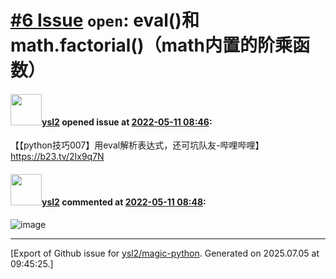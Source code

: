# [\#6 Issue](https://github.com/ysl2/magic-python/issues/6) `open`: eval()和math.factorial()（math内置的阶乘函数）

#### <img src="https://avatars.githubusercontent.com/u/39717545?u=3a56d7b47e1688f70c83e440ba0835f8d24c43e3&v=4" width="50">[ysl2](https://github.com/ysl2) opened issue at [2022-05-11 08:46](https://github.com/ysl2/magic-python/issues/6):

【【python技巧007】用eval解析表达式，还可坑队友-哔哩哔哩】 https://b23.tv/2Ix9q7N

#### <img src="https://avatars.githubusercontent.com/u/39717545?u=3a56d7b47e1688f70c83e440ba0835f8d24c43e3&v=4" width="50">[ysl2](https://github.com/ysl2) commented at [2022-05-11 08:48](https://github.com/ysl2/magic-python/issues/6#issuecomment-1123378933):

![image](https://user-images.githubusercontent.com/39717545/167809311-3c928816-a8c6-425e-951e-3cdaf8109b76.png)


-------------------------------------------------------------------------------



[Export of Github issue for [ysl2/magic-python](https://github.com/ysl2/magic-python). Generated on 2025.07.05 at 09:45:25.]
